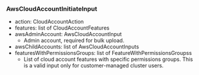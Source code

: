 ### AwsCloudAccountInitiateInput
- action: CloudAccountAction
- features: list of CloudAccountFeatures
- awsAdminAccount: AwsCloudAccountInput
  - Admin account, required for bulk upload.
- awsChildAccounts: list of AwsCloudAccountInputs
- featuresWithPermissionsGroups: list of FeatureWithPermissionsGroupss
  - List of cloud account features with specific permissions groups. This is a valid input only for customer-managed cluster users.
